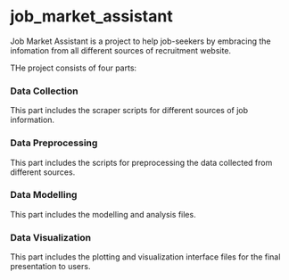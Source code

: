 # job_market_assistant

Job Market Assistant is a project to help job-seekers by embracing the infomation from all different sources of recruitment website.

THe project consists of four parts:

### Data Collection

This part includes the scraper scripts for different sources of job information. 

### Data Preprocessing

This part includes the scripts for preprocessing the data collected from different sources.

### Data Modelling

This part includes the modelling and analysis files.

### Data Visualization

This part includes the plotting and visualization interface files for the final presentation to users.
